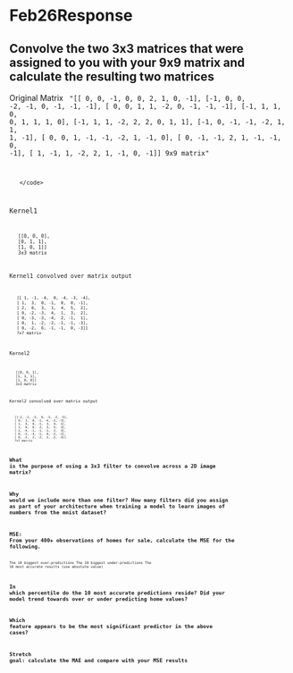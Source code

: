 # Feb26Response

## Convolve the two 3x3 matrices that were assigned to you with your 9x9 matrix and calculate the resulting two matrices

Original Matrix 
<code>
       "[[ 0,  0, -1,  0,  0,  2,  1,  0, -1],
       [-1,  0,  0, -2, -1,  0, -1, -1, -1],
       [ 0,  0,  1,  1, -2,  0, -1, -1, -1],
       [-1,  1,  1,  0,  0,  1,  1,  1,  0],
       [-1,  1,  1, -2,  2,  2,  0,  1,  1],
       [-1,  0, -1, -1, -2,  1,  1,  1, -1],
       [ 0,  0,  1, -1, -1, -2,  1, -1,  0],
       [ 0, -1, -1,  2,  1, -1, -1,  0, -1],
       [ 1, -1,  1, -2,  2,  1, -1,  0, -1]] 9x9 matrix"    
       
       </code>

Kernel1
<code>
       
       [[0, 0, 0],
       [0, 1, 1],
       [1, 0, 1]]
       3x3 matrix


Kernel1 convolved over matrix output
<code>
       
       [[ 1, -1, -4,  0, -4, -3, -4],
       [ 1,  3,  0, -1,  0,  0, -1],
       [ 2,  0,  3,  1,  4,  5,  2],
       [ 0, -2, -3,  4,  1,  3,  2],
       [ 0, -3, -3, -4,  2, -1,  1],
       [ 0,  1, -2, -2, -1, -1, -3],
       [ 0, -2,  6, -1, -1,  0, -3]]
       7x7 matrix

Kernel2
<code>
       
       [[0, 0, 1],
       [1, 1, 1],
       [1, 0, 0]]
       3x3 matrix


Kernel2 convolved over matrix output
<code>
       
       [[-2, -2, -2,  0, -3, -2, -5],
       [ 0,  1,  0, -1, -4, -2, -3],
       [ 1,  4,  0, -1,  3,  4,  1],
       [ 1,  0,  0,  2,  3,  5,  3],
       [-1, -4, -1, -1, -1,  2,  3],
       [ 0, -2, -4, -1,  0, -2, -2],
       [ 0, -2,  2, -2,  2, -2, -3]]
       7x7 matrix


## What is the purpose of using a 3x3 filter to convolve across a 2D image matrix?

## Why would we include more than one filter? How many filters did you assign as part of your architecture when training a model to learn images of numbers from the mnist dataset?



## MSE: From your 400+ observations of homes for sale, calculate the MSE for the following.
The 10 biggest over-predictions
The 10 biggest under-predictions
The 10 most accurate results (use absolute value)


## In which percentile do the 10 most accurate predictions reside? Did your model trend towards over or under predicting home values?
## Which feature appears to be the most significant predictor in the above cases?
## Stretch goal: calculate the MAE and compare with your MSE results
